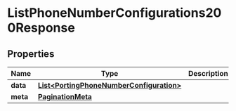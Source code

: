 

# ListPhoneNumberConfigurations200Response


## Properties

| Name | Type | Description | Notes |
|------------ | ------------- | ------------- | -------------|
|**data** | [**List&lt;PortingPhoneNumberConfiguration&gt;**](PortingPhoneNumberConfiguration.md) |  |  [optional] |
|**meta** | [**PaginationMeta**](PaginationMeta.md) |  |  [optional] |



